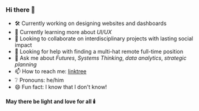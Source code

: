 ### Hi there 👋

<!--
**SinaStB/SinaStB** is a ✨ _special_ ✨ repository because its `README.md` (this file) appears on your GitHub profile.
-->

- 🛠️ Currently working on designing websites and dashboards
- 🌱 Currently learning more about *UI/UX*
- 🔭 Looking to collaborate on interdisciplinary projects with lasting social impact
- 🤔 Looking for help with finding a multi-hat remote full-time position
- 💬 Ask me about *Futures*, *Systems Thinking*, *data analytics*, *strategic planning*
- 📫 How to reach me: [linktree](https://linktr.ee/sinasb)
- ❔ Pronouns: he/him
- 😄 Fun fact: I know that I don't know!

#### May there be light and love for all 🕯️
